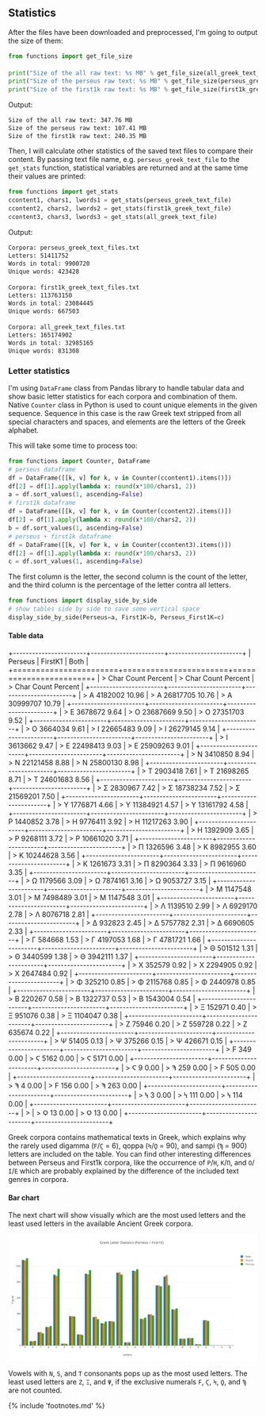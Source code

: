 ## Statistics

After the files have been downloaded and preprocessed, I'm going to
output the size of them:

```python
from functions import get_file_size

print("Size of the all raw text: %s MB" % get_file_size(all_greek_text_file))
print("Size of the perseus raw text: %s MB" % get_file_size(perseus_greek_text_file))
print("Size of the first1k raw text: %s MB" % get_file_size(first1k_greek_text_file))
```

Output:

```
Size of the all raw text: 347.76 MB
Size of the perseus raw text: 107.41 MB
Size of the first1k raw text: 240.35 MB
```

Then, I will calculate other statistics of the saved text files to
compare their content. By passing text file name, e.g. `perseus_greek_text_file`
to the `get_stats` function, statistical variables are returned and at the same
time their values are printed:

```python
from functions import get_stats
ccontent1, chars1, lwords1 = get_stats(perseus_greek_text_file)
ccontent2, chars2, lwords2 = get_stats(first1k_greek_text_file)
ccontent3, chars3, lwords3 = get_stats(all_greek_text_file)
```

Output:

```
Corpora: perseus_greek_text_files.txt
Letters: 51411752
Words in total: 9900720
Unique words: 423428

Corpora: first1k_greek_text_files.txt
Letters: 113763150
Words in total: 23084445
Unique words: 667503

Corpora: all_greek_text_files.txt
Letters: 165174902
Words in total: 32985165
Unique words: 831308
```

### Letter statistics

I'm using `DataFrame` class from Pandas library to handle tabular data
and show basic letter statistics for each corpora and combination of
them. Native `Counter` class in Python is used to count unique elements in
the given sequence. Sequence in this case is the raw Greek text stripped
from all special characters and spaces, and elements are the letters of
the Greek alphabet.

This will take some time to process too:

```python
from functions import Counter, DataFrame
# perseus dataframe
df = DataFrame([[k, v] for k, v in Counter(ccontent1).items()])
df[2] = df[1].apply(lambda x: round(x*100/chars1, 2))
a = df.sort_values(1, ascending=False)
# first1k dataframe
df = DataFrame([[k, v] for k, v in Counter(ccontent2).items()])
df[2] = df[1].apply(lambda x: round(x*100/chars2, 2))
b = df.sort_values(1, ascending=False)
# perseus + first1k dataframe
df = DataFrame([[k, v] for k, v in Counter(ccontent3).items()])
df[2] = df[1].apply(lambda x: round(x*100/chars3, 2))
c = df.sort_values(1, ascending=False)
```

The first column is the letter, the second column is the count of the
letter, and the third column is the percentage of the letter contra all
letters.

```python
from functions import display_side_by_side
# show tables side by side to save some vertical space
display_side_by_side(Perseus=a, First1K=b, Perseus_First1K=c)
```

#### Table data

+-----------------------+-----------------------+-----------------------+
| Perseus               | FirstK1               | Both                  |
+=======================+=======================+=======================+
| > Char Count Percent  | > Char Count Percent  | > Char Count Percent  |
+-----------------------+-----------------------+-----------------------+
| > Α 4182002 10.96     | > Α 26817705 10.76    | > Α 30999707 10.79    |
+-----------------------+-----------------------+-----------------------+
| > Ε 3678672 9.64      | > Ο 23687669 9.50     | > Ο 27351703 9.52     |
+-----------------------+-----------------------+-----------------------+
| > Ο 3664034 9.61      | > Ι 22665483 9.09     | > Ι 26279145 9.14     |
+-----------------------+-----------------------+-----------------------+
| > Ι 3613662 9.47      | > Ε 22498413 9.03     | > Ε 25909263 9.01     |
+-----------------------+-----------------------+-----------------------+
| > Ν 3410850 8.94      | > Ν 22121458 8.88     | > Ν 25800130 8.98     |
+-----------------------+-----------------------+-----------------------+
| > Τ 2903418 7.61      | > Τ 21698265 8.71     | > Τ 24601683 8.56     |
+-----------------------+-----------------------+-----------------------+
| > Σ 2830967 7.42      | > Σ 18738234 7.52     | > Σ 21569201 7.50     |
+-----------------------+-----------------------+-----------------------+
| > Υ 1776871 4.66      | > Υ 11384921 4.57     | > Υ 13161792 4.58     |
+-----------------------+-----------------------+-----------------------+
| > Ρ 1440852 3.78      | > Η 9776411 3.92      | > Η 11217263 3.90     |
+-----------------------+-----------------------+-----------------------+
| > Η 1392909 3.65      | > Ρ 9268111 3.72      | > Ρ 10661020 3.71     |
+-----------------------+-----------------------+-----------------------+
| > Π 1326596 3.48      | > Κ 8982955 3.60      | > Κ 10244628 3.56     |
+-----------------------+-----------------------+-----------------------+
| > Κ 1261673 3.31      | > Π 8290364 3.33      | > Π 9616960 3.35      |
+-----------------------+-----------------------+-----------------------+
| > Ω 1179566 3.09      | > Ω 7874161 3.16      | > Ω 9053727 3.15      |
+-----------------------+-----------------------+-----------------------+
| > Μ 1147548 3.01      | > Μ 7498489 3.01      | > Μ 1147548 3.01      |
+-----------------------+-----------------------+-----------------------+
| > Λ 1139510 2.99      | > Λ 6929170 2.78      | > Λ 8076718 2.81      |
+-----------------------+-----------------------+-----------------------+
| > Δ 932823 2.45       | > Δ 5757782 2.31      | > Δ 6690605 2.33      |
+-----------------------+-----------------------+-----------------------+
| > Γ 584668 1.53       | > Γ 4197053 1.68      | > Γ 4781721 1.66      |
+-----------------------+-----------------------+-----------------------+
| > Θ 501512 1.31       | > Θ 3440599 1.38      | > Θ 3942111 1.37      |
+-----------------------+-----------------------+-----------------------+
| > Χ 352579 0.92       | > Χ 2294905 0.92      | > Χ 2647484 0.92      |
+-----------------------+-----------------------+-----------------------+
| > Φ 325210 0.85       | > Φ 2115768 0.85      | > Φ 2440978 0.85      |
+-----------------------+-----------------------+-----------------------+
| > Β 220267 0.58       | > Β 1322737 0.53      | > Β 1543004 0.54      |
+-----------------------+-----------------------+-----------------------+
| > Ξ 152971 0.40       | > Ξ 951076 0.38       | > Ξ 1104047 0.38      |
+-----------------------+-----------------------+-----------------------+
| > Ζ 75946 0.20        | > Ζ 559728 0.22       | > Ζ 635674 0.22       |
+-----------------------+-----------------------+-----------------------+
| > Ψ 51405 0.13        | > Ψ 375266 0.15       | > Ψ 426671 0.15       |
+-----------------------+-----------------------+-----------------------+
| > Ϝ 349 0.00          | > Ϛ 5162 0.00         | > Ϛ 5171 0.00         |
+-----------------------+-----------------------+-----------------------+
| > Ϛ 9 0.00            | > Ϡ 259 0.00          | > Ϝ 505 0.00          |
+-----------------------+-----------------------+-----------------------+
| > Ϡ 4 0.00            | > Ϝ 156 0.00          | > Ϡ 263 0.00          |
+-----------------------+-----------------------+-----------------------+
| > Ϟ 3 0.00            | > Ϟ 111 0.00          | > Ϟ 114 0.00          |
+-----------------------+-----------------------+-----------------------+
| >                     | > Ϙ 13 0.00           | > Ϙ 13 0.00           |
+-----------------------+-----------------------+-----------------------+

Greek corpora contains mathematical texts in Greek, which explains why the
rarely used digamma (`Ϝ`/`Ϛ` = 6), qoppa (`Ϟ`/`Ϙ` = 90), and sampi (`Ϡ` = 900)
letters are included on the table. You can find other interesting differences
between Perseus and First1k corpora, like the occurrence of `Ρ`/`Η`, `K`/`Π`,
and `Ο`/`Ι`/`Ε` which are probably explained by the difference of the included
text genres in corpora.

#### Bar chart

The next chart will show visually which are the most used letters and
the least used letters in the available Ancient Greek corpora.

![Letter statistics](/media/stats.png)

Vowels with `N`, `S`, and `T` consonants pops up as the most used letters. The
least used letters are `Ζ`, `Ξ`, and `Ψ`, if the exclusive numerals `Ϝ`, `Ϛ`,
`Ϟ`, `Ϙ`, and `Ϡ` are not counted.

{% include 'footnotes.md' %}
